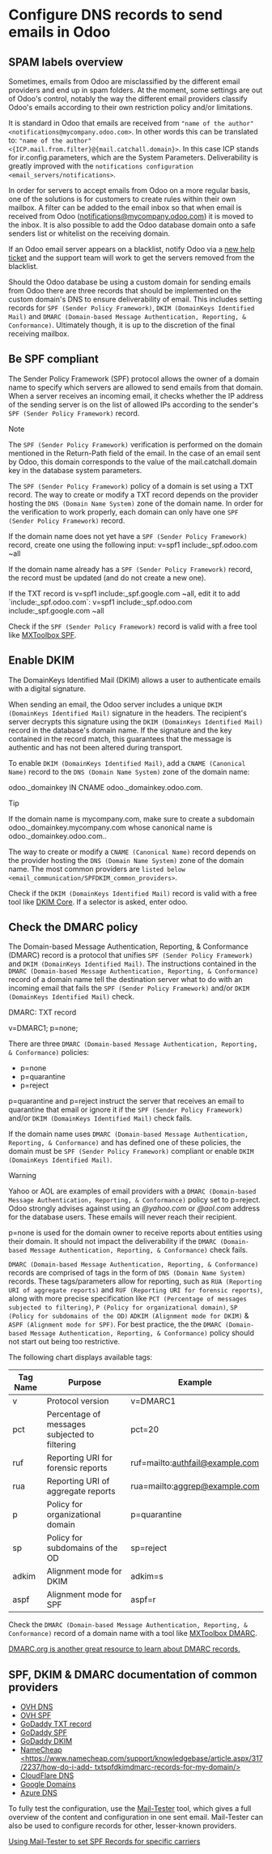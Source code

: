 # Configure DNS records to send emails in Odoo

## SPAM labels overview

Sometimes, emails from Odoo are misclassified by the different email
providers and end up in spam folders. At the moment, some settings are
out of Odoo's control, notably the way the different email providers
classify Odoo's emails according to their own restriction policy and/or
limitations.

It is standard in Odoo that emails are received from
`"name of the author" <notifications@mycompany.odoo.com>`. In other
words this can be translated to:
`"name of the author" <{ICP.mail.from.filter}@{mail.catchall.domain}>`.
In this case ICP stands for
<span class="title-ref">ir.config.parameters</span>, which are the
System Parameters. Deliverability is greatly improved with the
`notifications configuration <email_servers/notifications>`.

In order for servers to accept emails from Odoo on a more regular basis,
one of the solutions is for customers to create rules within their own
mailbox. A filter can be added to the email inbox so that when email is
received from Odoo
(<span class="title-ref">notifications@mycompany.odoo.com</span>) it is
moved to the inbox. It is also possible to add the Odoo database domain
onto a safe senders list or whitelist on the receiving domain.

If an Odoo email server appears on a blacklist, notify Odoo via a [new
help ticket](https://www.odoo.com/help) and the support team will work
to get the servers removed from the blacklist.

Should the Odoo database be using a custom domain for sending emails
from Odoo there are three records that should be implemented on the
custom domain's DNS to ensure deliverability of email. This includes
setting records for `SPF (Sender Policy Framework)`,
`DKIM (DomainKeys Identified Mail)` and
`DMARC (Domain-based Message Authentication, Reporting, & Conformance)`.
Ultimately though, it is up to the discretion of the final receiving
mailbox.

## Be SPF compliant

The Sender Policy Framework (SPF) protocol allows the owner of a domain
name to specify which servers are allowed to send emails from that
domain. When a server receives an incoming email, it checks whether the
IP address of the sending server is on the list of allowed IPs according
to the sender's `SPF (Sender Policy Framework)` record.

> [!NOTE]
> The `SPF (Sender Policy Framework)` verification is performed on the
> domain mentioned in the <span class="title-ref">Return-Path</span>
> field of the email. In the case of an email sent by Odoo, this domain
> corresponds to the value of the
> <span class="title-ref">mail.catchall.domain</span> key in the
> database system parameters.

The `SPF (Sender Policy Framework)` policy of a domain is set using a
TXT record. The way to create or modify a TXT record depends on the
provider hosting the `DNS (Domain Name System)` zone of the domain name.
In order for the verification to work properly, each domain can only
have one `SPF (Sender Policy Framework)` record.

If the domain name does not yet have a `SPF (Sender Policy Framework)`
record, create one using the following input:
<span class="title-ref">v=spf1 include:\_spf.odoo.com ~all</span>

If the domain name already has a `SPF (Sender Policy Framework)` record,
the record must be updated (and do not create a new one).

<div class="example">

If the TXT record is <span class="title-ref">v=spf1
include:\_spf.google.com ~all</span>, edit it to add
\`include:\_spf.odoo.com\`: <span class="title-ref">v=spf1
include:\_spf.odoo.com include:\_spf.google.com ~all</span>

</div>

Check if the `SPF (Sender Policy Framework)` record is valid with a free
tool like [MXToolbox SPF](https://mxtoolbox.com/spf.aspx).

## Enable DKIM

The DomainKeys Identified Mail (DKIM) allows a user to authenticate
emails with a digital signature.

When sending an email, the Odoo server includes a unique
`DKIM (DomainKeys Identified Mail)` signature in the headers. The
recipient's server decrypts this signature using the `DKIM
(DomainKeys Identified Mail)` record in the database's domain name. If
the signature and the key contained in the record match, this guarantees
that the message is authentic and has not been altered during transport.

To enable `DKIM (DomainKeys Identified Mail)`, add a
`CNAME (Canonical Name)` record to the `DNS (Domain Name System)` zone
of the domain name:

<span class="title-ref">odoo.\_domainkey IN CNAME
odoo.\_domainkey.odoo.com.</span>

> [!TIP]
> If the domain name is <span class="title-ref">mycompany.com</span>,
> make sure to create a subdomain
> <span class="title-ref">odoo.\_domainkey.mycompany.com</span> whose
> canonical name is
> <span class="title-ref">odoo.\_domainkey.odoo.com.</span>.

The way to create or modify a `CNAME (Canonical Name)` record depends on
the provider hosting the `DNS (Domain Name System)` zone of the domain
name. The most common providers are
`listed below <email_communication/SPFDKIM_common_providers>`.

Check if the `DKIM (DomainKeys Identified Mail)` record is valid with a
free tool like [DKIM Core](https://dkimcore.org/tools/). If a selector
is asked, enter <span class="title-ref">odoo</span>.

## Check the DMARC policy

The Domain-based Message Authentication, Reporting, & Conformance
(DMARC) record is a protocol that unifies
`SPF (Sender Policy Framework)` and `DKIM (DomainKeys Identified Mail)`.
The instructions contained in the
`DMARC (Domain-based Message Authentication, Reporting, &
Conformance)` record of a domain name tell the destination server what
to do with an incoming email that fails the
`SPF (Sender Policy Framework)` and/or `DKIM (DomainKeys Identified
Mail)` check.

<div class="example">

DMARC: TXT record

<span class="title-ref">v=DMARC1; p=none;</span>

</div>

There are three
`DMARC (Domain-based Message Authentication, Reporting, & Conformance)`
policies:

- <span class="title-ref">p=none</span>
- <span class="title-ref">p=quarantine</span>
- <span class="title-ref">p=reject</span>

<span class="title-ref">p=quarantine</span> and
<span class="title-ref">p=reject</span> instruct the server that
receives an email to quarantine that email or ignore it if the
`SPF (Sender Policy Framework)` and/or `DKIM (DomainKeys Identified
Mail)` check fails.

If the domain name uses
`DMARC (Domain-based Message Authentication, Reporting, &
Conformance)` and has defined one of these policies, the domain must be
`SPF (Sender Policy
Framework)` compliant or enable `DKIM (DomainKeys Identified Mail)`.

> [!WARNING]
> Yahoo or AOL are examples of email providers with a
> `DMARC (Domain-based Message
> Authentication, Reporting, & Conformance)` policy set to
> <span class="title-ref">p=reject</span>. Odoo strongly advises against
> using an *@yahoo.com* or *@aol.com* address for the database users.
> These emails will never reach their recipient.

<span class="title-ref">p=none</span> is used for the domain owner to
receive reports about entities using their domain. It should not impact
the deliverability if the `DMARC (Domain-based Message Authentication,
Reporting, & Conformance)` check fails.

`DMARC (Domain-based Message Authentication, Reporting, & Conformance)`
records are comprised of tags in the form of `DNS (Domain Name System)`
records. These tags/parameters allow for reporting, such as
`RUA (Reporting URI of aggregate reports)` and `RUF (Reporting URI
for forensic reports)`, along with more precise specification like
`PCT (Percentage of
messages subjected to filtering)`,
`P (Policy for organizational domain)`, `SP (Policy
for subdomains of the OD)` `ADKIM (Alignment mode for DKIM)` &
`ASPF (Alignment mode for
SPF)`. For best practice, the the
`DMARC (Domain-based Message Authentication, Reporting, &
Conformance)` policy should not start out being too restrictive.

The following chart displays available tags:

| Tag Name | Purpose                                       | Example                                                        |
|----------|-----------------------------------------------|----------------------------------------------------------------|
| v        | Protocol version                              | <span class="title-ref">v=DMARC1</span>                        |
| pct      | Percentage of messages subjected to filtering | <span class="title-ref">pct=20</span>                          |
| ruf      | Reporting URI for forensic reports            | <span class="title-ref">ruf=mailto:authfail@example.com</span> |
| rua      | Reporting URI of aggregate reports            | <span class="title-ref">rua=mailto:aggrep@example.com</span>   |
| p        | Policy for organizational domain              | <span class="title-ref">p=quarantine</span>                    |
| sp       | Policy for subdomains of the OD               | <span class="title-ref">sp=reject</span>                       |
| adkim    | Alignment mode for DKIM                       | <span class="title-ref">adkim=s</span>                         |
| aspf     | Alignment mode for SPF                        | <span class="title-ref">aspf=r</span>                          |

Check the
`DMARC (Domain-based Message Authentication, Reporting, & Conformance)`
record of a domain name with a tool like [MXToolbox
DMARC](https://mxtoolbox.com/DMARC.aspx).

<div class="seealso">

[DMARC.org is another great resource to learn about DMARC
records.](https://dmarc.org/overview/)

</div>

## SPF, DKIM & DMARC documentation of common providers

- [OVH
  DNS](https://docs.ovh.com/us/en/domains/web_hosting_how_to_edit_my_dns_zone/)
- [OVH
  SPF](https://docs.ovh.com/us/en/domains/web_hosting_the_spf_record/)
- [GoDaddy TXT
  record](https://www.godaddy.com/help/add-a-txt-record-19232)
- [GoDaddy SPF](https://www.godaddy.com/help/add-an-spf-record-19218)
- [GoDaddy DKIM](https://www.godaddy.com/help/add-a-cname-record-19236)
- [NameCheap
  \<https://www.namecheap.com/support/knowledgebase/article.aspx/317/2237/how-do-i-add-
  txtspfdkimdmarc-records-for-my-domain/\>]()
- [CloudFlare
  DNS](https://support.cloudflare.com/hc/en-us/articles/360019093151)
- [Google
  Domains](https://support.google.com/domains/answer/3290350?hl=en)
- [Azure
  DNS](https://docs.microsoft.com/en-us/azure/dns/dns-getstarted-portal)

To fully test the configuration, use the
[Mail-Tester](https://www.mail-tester.com/) tool, which gives a full
overview of the content and configuration in one sent email. Mail-Tester
can also be used to configure records for other, lesser-known providers.

<div class="seealso">

[Using Mail-Tester to set SPF Records for specific
carriers](https://www.mail-tester.com/spf/)

</div>
